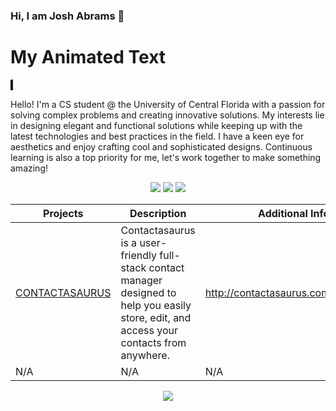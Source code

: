 ### Hi, I am Josh Abrams 👋

# My Animated Text
<div class="animated-text" style="animation: type 1s steps(30, end) forwards; white-space: nowrap; overflow: hidden; border-right: 4px solid;">This is my animated text.</div>

<style>
  @keyframes type {
    from { width: 0 }
  }
</style>

Hello! I'm a CS student @ the University of Central Florida with a passion for solving complex problems and creating innovative solutions. My interests lie in designing elegant and functional solutions while keeping up with the latest technologies and best practices in the field. I have a keen eye for aesthetics and enjoy crafting cool and sophisticated designs. Continuous learning is also a top priority for me, let's work together to make something amazing!

<p align="center">
  <a href="https://www.linkedin.com/in/joshabrams111/"><img src="https://img.shields.io/badge/LinkedIn-Profile-blue.svg"></a>
  <a href="path/to/your/resume.pdf"><img src="https://img.shields.io/badge/Resume-PDF-green?logo=adobe-acrobat-reader&logoColor=white"></a>
  <a href="https://www.your-portfolio-website-url.com"><img src="https://img.shields.io/badge/Portfolio-Website-purple?logo=google-chrome&logoColor=white"></a>
</p>
  
<div align="center">
  
  | Projects | Description | Additional Info |
  | --- | --- | --- |
  | [CONTACTASAURUS](https://github.com/sspamss/COP4331/tree/main/PersonalContactManager) | Contactasaurus is a user-friendly full-stack contact manager designed to help you easily store, edit, and access your contacts from anywhere. | http://contactasaurus.com/index.html |
  | N/A | N/A | N/A |
</div>

<p align="center">
  <a href="https://www.linkedin.com/in/joshabrams111/"><img src="https://github-readme-stats.vercel.app/api?username=j-b-rams&show_icons=true&theme=highcontrast"></a>
</p>
